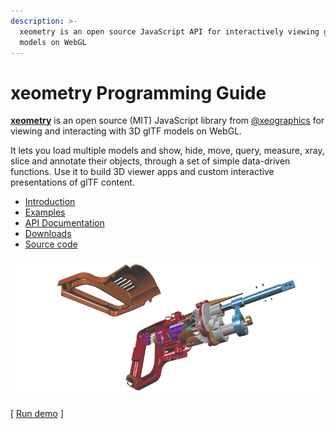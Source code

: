 ```yaml
---
description: >-
  xeometry is an open source JavaScript API for interactively viewing glTF
  models on WebGL
---
```


# xeometry Programming Guide

**[xeometry](http://xeometry.org)** is an open source \(MIT\) JavaScript library from [@xeographics](https://twitter.com/xeographics) for viewing and interacting with 3D glTF models on WebGL.

It lets you load multiple models and show, hide, move, query, measure, xray, slice and annotate their objects, through a set of simple data-driven functions. Use it to build 3D viewer apps and custom interactive presentations of glTF content.

* [Introduction](introduction.html)
* [Examples](http://xeometry.org/examples)
* [API Documentation](http://xeometry.org/docs)
* [Downloads](https://github.com/xeolabs/xeometry/releases)
* [Source code](https://github.com/xeolabs/xeometry)

[![](/assets/transforms3.png)](http://xeolabs.com/xeometry/examples/#effects_transforming)

\[ [Run demo](http://xeolabs.com/xeometry/examples/#effects_transforming) \]

